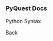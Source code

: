 ### PyQuest Docs

<a onclick="app.helpPageDisplay('python/basic_syntax')">Python Syntax</a>

<a onclick="app.helpPageBack()">Back</a>
